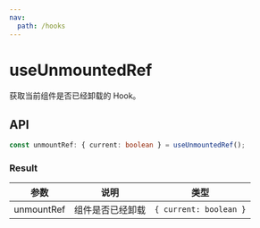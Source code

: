 ```yaml
---
nav:
  path: /hooks
---
```


# useUnmountedRef

获取当前组件是否已经卸载的 Hook。

## API

```typescript
const unmountRef: { current: boolean } = useUnmountedRef();
```

### Result

| 参数       | 说明             | 类型                   |
| ---------- | ---------------- | ---------------------- |
| unmountRef | 组件是否已经卸载 | `{ current: boolean }` |

